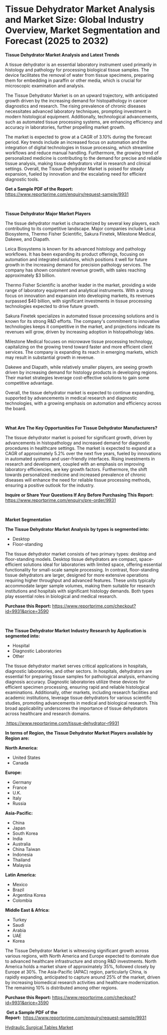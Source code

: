 <p><h1>Tissue Dehydrator Market Analysis and Market Size: Global Industry Overview, Market Segmentation and Forecast (2025 to 2032)</h1></p><p><strong>Tissue Dehydrator Market Analysis and Latest Trends</strong></p>
<p><p>A tissue dehydrator is an essential laboratory instrument used primarily in histology and pathology for processing biological tissue samples. The device facilitates the removal of water from tissue specimens, preparing them for embedding in paraffin or other media, which is crucial for microscopic examination and analysis. </p><p>The Tissue Dehydrator Market is on an upward trajectory, with anticipated growth driven by the increasing demand for histopathology in cancer diagnostics and research. The rising prevalence of chronic diseases necessitates advanced laboratory techniques, prompting investment in modern histological equipment. Additionally, technological advancements, such as automated tissue processing systems, are enhancing efficiency and accuracy in laboratories, further propelling market growth.</p><p>The market is expected to grow at a CAGR of 3.10% during the forecast period. Key trends include an increased focus on automation and the integration of digital technologies in tissue processing, which streamline workflows and reduce manual handling. Furthermore, the growing trend of personalized medicine is contributing to the demand for precise and reliable tissue analysis, making tissue dehydrators vital in research and clinical settings. Overall, the Tissue Dehydrator Market is poised for steady expansion, fueled by innovation and the escalating need for efficient diagnostic tools.</p></p>
<p><strong>Get a Sample PDF of the Report:&nbsp;</strong> <a href="https://www.reportprime.com/enquiry/request-sample/9931?utm_campaign=3064&utm_medium=2&utm_source=Github&utm_content=ia&utm_term=20032025&utm_id=tissue-dehydrator">https://www.reportprime.com/enquiry/request-sample/9931</a></p>
<p>&nbsp;</p>
<p><strong>Tissue Dehydrator Major Market Players</strong></p>
<p><p>The tissue dehydrator market is characterized by several key players, each contributing to its competitive landscape. Major companies include Leica Biosystems, Thermo Fisher Scientific, Sakura Finetek, Milestone Medical, Dakewe, and Diapath.</p><p>Leica Biosystems is known for its advanced histology and pathology workflows. It has been expanding its product offerings, focusing on automation and integrated solutions, which positions it well for future growth in the increasing demand for precision pathology services. The company has shown consistent revenue growth, with sales reaching approximately $3 billion.</p><p>Thermo Fisher Scientific is another leader in the market, providing a wide range of laboratory equipment and analytical instruments. With a strong focus on innovation and expansion into developing markets, its revenues surpassed $40 billion, with significant investments in tissue processing technologies expected to drive future growth.</p><p>Sakura Finetek specializes in automated tissue processing solutions and is known for its strong R&D efforts. The company's commitment to innovative technologies keeps it competitive in the market, and projections indicate its revenues will grow, driven by increasing adoption in histopathology labs.</p><p>Milestone Medical focuses on microwave tissue processing technology, capitalizing on the growing trend toward faster and more efficient client services. The company is expanding its reach in emerging markets, which may result in substantial growth in revenue.</p><p>Dakewe and Diapath, while relatively smaller players, are seeing growth driven by increasing demand for histology products in developing regions. Their market strategies leverage cost-effective solutions to gain some competitive advantage.</p><p>Overall, the tissue dehydrator market is expected to continue expanding, supported by advancements in medical research and diagnostic technologies, with a growing emphasis on automation and efficiency across the board.</p></p>
<p>&nbsp;</p>
<p><strong>What Are The Key Opportunities For Tissue Dehydrator Manufacturers?</strong></p>
<p><p>The tissue dehydrator market is poised for significant growth, driven by advancements in histopathology and increased demand for diagnostic procedures in healthcare settings. The market is expected to expand at a CAGR of approximately 5.2% over the next five years, fueled by innovations in automated systems and user-friendly interfaces. Rising investments in research and development, coupled with an emphasis on improving laboratory efficiencies, are key growth factors. Furthermore, the shift towards personalized medicine and increased prevalence of chronic diseases will enhance the need for reliable tissue processing methods, ensuring a positive outlook for the industry.</p></p>
<p><strong>Inquire or Share Your Questions If Any Before Purchasing This Report:</strong> <a href="https://www.reportprime.com/enquiry/pre-order/9931?utm_campaign=3064&utm_medium=2&utm_source=Github&utm_content=ia&utm_term=20032025&utm_id=tissue-dehydrator">https://www.reportprime.com/enquiry/pre-order/9931</a></p>
<p>&nbsp;</p>
<p><strong>Market Segmentation</strong></p>
<p><strong>The Tissue Dehydrator Market Analysis by types is segmented into:</strong></p>
<p><ul><li>Desktop</li><li>Floor-standing</li></ul></p>
<p><p>The tissue dehydrator market consists of two primary types: desktop and floor-standing models. Desktop tissue dehydrators are compact, space-efficient solutions ideal for laboratories with limited space, offering essential functionality for small-scale sample processing. In contrast, floor-standing tissue dehydrators are larger, designed for more extensive operations requiring higher throughput and advanced features. These units typically accommodate larger sample volumes, making them suitable for research institutions and hospitals with significant histology demands. Both types play essential roles in biological and medical research.</p></p>
<p><strong>Purchase this Report:&nbsp;</strong><a href="https://www.reportprime.com/checkout?id=9931&price=3590&utm_campaign=3064&utm_medium=2&utm_source=Github&utm_content=ia&utm_term=20032025&utm_id=tissue-dehydrator">https://www.reportprime.com/checkout?id=9931&price=3590</a></p>
<p>&nbsp;</p>
<p><strong>The Tissue Dehydrator Market Industry Research by Application is segmented into:</strong></p>
<p><ul><li>Hospital</li><li>Diagnostic Laboratories</li><li>Other</li></ul></p>
<p><p>The tissue dehydrator market serves critical applications in hospitals, diagnostic laboratories, and other sectors. In hospitals, dehydrators are essential for preparing tissue samples for pathological analysis, enhancing diagnosis accuracy. Diagnostic laboratories utilize these devices for efficient specimen processing, ensuring rapid and reliable histological examinations. Additionally, other markets, including research facilities and academic institutions, leverage tissue dehydrators for various scientific studies, promoting advancements in medical and biological research. This broad applicability underscores the importance of tissue dehydrators across healthcare and research domains.</p></p>
<p><a href="https://www.reportprime.com/tissue-dehydrator-r9931?utm_campaign=3064&utm_medium=2&utm_source=Github&utm_content=ia&utm_term=20032025&utm_id=tissue-dehydrator">&nbsp;https://www.reportprime.com/tissue-dehydrator-r9931</a></p>
<p><strong>In terms of Region, the Tissue Dehydrator Market Players available by Region are:</strong></p>
<p>
    <p> <strong> North America: </strong>
        <ul>
            <li>United States</li>
            <li>Canada</li>
        </ul>
        </p> 
    <p> <strong> Europe: </strong>
        <ul>
            <li>Germany</li>
            <li>France</li>
            <li>U.K.</li>
            <li>Italy</li>
            <li>Russia</li>
        </ul>
        </p> 
    <p> <strong> Asia-Pacific: </strong>
        <ul>
            <li>China</li>
            <li>Japan</li>
            <li>South Korea</li>
            <li>India</li>
            <li>Australia</li>
            <li>China Taiwan</li>
            <li>Indonesia</li>
            <li>Thailand</li>
            <li>Malaysia</li>
        </ul>
        </p> 
    <p> <strong> Latin America: </strong>
        <ul>
            <li>Mexico</li>
            <li>Brazil</li>
            <li>Argentina Korea</li>
            <li>Colombia</li>
        </ul>
        </p> 
    <p> <strong> Middle East & Africa: </strong>
        <ul>
            <li>Turkey</li>
            <li>Saudi</li>
            <li>Arabia</li>
            <li>UAE</li>
            <li>Korea</li>
        </ul>
    </p>
    </p>
<p><p>The Tissue Dehydrator Market is witnessing significant growth across various regions, with North America and Europe expected to dominate due to advanced healthcare infrastructure and strong R&D investments. North America holds a market share of approximately 35%, followed closely by Europe at 30%. The Asia-Pacific (APAC) region, particularly China, is rapidly expanding, anticipated to capture around 25% of the market, driven by increasing biomedical research activities and healthcare modernization. The remaining 10% is distributed among other regions.</p></p>
<p><strong>Purchase this Report: </strong><a href="https://www.reportprime.com/checkout?id=9931&price=3590&utm_campaign=3064&utm_medium=2&utm_source=Github&utm_content=ia&utm_term=20032025&utm_id=tissue-dehydrator">https://www.reportprime.com/checkout?id=9931&price=3590</a></p>
<p>&nbsp;<strong>Get a Sample PDF of the Report:&nbsp;&nbsp;</strong><a href="https://www.reportprime.com/enquiry/request-sample/9931?utm_campaign=3064&utm_medium=2&utm_source=Github&utm_content=ia&utm_term=20032025&utm_id=tissue-dehydrator">https://www.reportprime.com/enquiry/request-sample/9931</a></p>
<p><strong></strong></p>
<p><p><a href="https://github.com/rianttegang/Market-Research-Report-List-1/blob/main/hydraulic-surgical-tables-market.md?utm_campaign=3064&utm_medium=2&utm_source=Github&utm_content=ia&utm_term=20032025&utm_id=tissue-dehydrator">Hydraulic Surgical Tables Market</a></p></p>